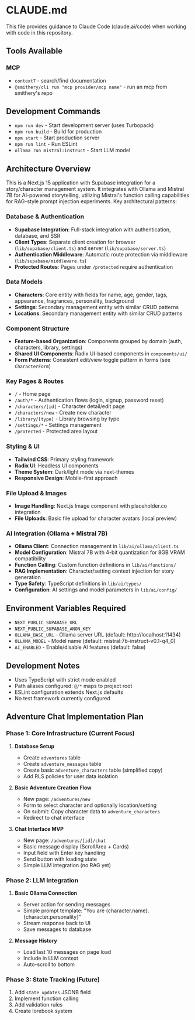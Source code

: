 # CLAUDE.md

This file provides guidance to Claude Code (claude.ai/code) when working with code in this repository.

## Tools Available

### MCP

- `context7` - search/find documentation
- `@smithery/cli run "mcp provider/mcp name"` - run an mcp from smithery's repo

## Development Commands

- `npm run dev` - Start development server (uses Turbopack)
- `npm run build` - Build for production 
- `npm start` - Start production server
- `npm run lint` - Run ESLint
- `ollama run mistral:instruct` - Start LLM model

## Architecture Overview

This is a Next.js 15 application with Supabase integration for a story/character management system. It integrates with Ollama and Mistral 7B for AI-powered storytelling, utilizing Mistral's function calling capabilities for RAG-style prompt injection experiments. Key architectural patterns:

### Database & Authentication
- **Supabase Integration**: Full-stack integration with authentication, database, and SSR
- **Client Types**: Separate client creation for browser (`lib/supabase/client.ts`) and server (`lib/supabase/server.ts`)
- **Authentication Middleware**: Automatic route protection via middleware (`lib/supabase/middleware.ts`)
- **Protected Routes**: Pages under `/protected` require authentication

### Data Models
- **Characters**: Core entity with fields for name, age, gender, tags, appearance, fragrances, personality, background
- **Settings**: Secondary management entity with similar CRUD patterns
- **Locations**: Secondary management entity with similar CRUD patterns

### Component Structure
- **Feature-based Organization**: Components grouped by domain (auth, characters, library, settings)
- **Shared UI Components**: Radix UI-based components in `components/ui/`
- **Form Patterns**: Consistent edit/view toggle pattern in forms (see `CharacterForm`)

### Key Pages & Routes
- `/` - Home page
- `/auth/*` - Authentication flows (login, signup, password reset)
- `/characters/[id]` - Character detail/edit page
- `/characters/new` - Create new character
- `/library/[type]` - Library browsing by type
- `/settings/*` - Settings management
- `/protected` - Protected area layout

### Styling & UI
- **Tailwind CSS**: Primary styling framework
- **Radix UI**: Headless UI components
- **Theme System**: Dark/light mode via next-themes
- **Responsive Design**: Mobile-first approach

### File Upload & Images
- **Image Handling**: Next.js Image component with placeholder.co integration
- **File Uploads**: Basic file upload for character avatars (local preview)

### AI Integration (Ollama + Mistral 7B)
- **Ollama Client**: Connection management in `lib/ai/ollama/client.ts`
- **Model Configuration**: Mistral 7B with 4-bit quantization for 8GB VRAM compatibility
- **Function Calling**: Custom function definitions in `lib/ai/functions/`
- **RAG Implementation**: Character/setting context injection for story generation
- **Type Safety**: TypeScript definitions in `lib/ai/types/`
- **Configuration**: AI settings and model parameters in `lib/ai/config/`

## Environment Variables Required
- `NEXT_PUBLIC_SUPABASE_URL`
- `NEXT_PUBLIC_SUPABASE_ANON_KEY`
- `OLLAMA_BASE_URL` - Ollama server URL (default: http://localhost:11434)
- `OLLAMA_MODEL` - Model name (default: mistral:7b-instruct-v0.1-q4_0)
- `AI_ENABLED` - Enable/disable AI features (default: false)

## Development Notes
- Uses TypeScript with strict mode enabled
- Path aliases configured: `@/*` maps to project root
- ESLint configuration extends Next.js defaults
- No test framework currently configured

## Adventure Chat Implementation Plan

### Phase 1: Core Infrastructure (Current Focus)
1. **Database Setup**
   - Create `adventures` table
   - Create `adventure_messages` table
   - Create basic `adventure_characters` table (simplified copy)
   - Add RLS policies for user data isolation

2. **Basic Adventure Creation Flow**
   - New page: `/adventures/new`
   - Form to select character and optionally location/setting
   - On submit: Copy character data to `adventure_characters`
   - Redirect to chat interface

3. **Chat Interface MVP**
   - New page: `/adventures/[id]/chat`
   - Basic message display (ScrollArea + Cards)
   - Input field with Enter key handling
   - Send button with loading state
   - Simple LLM integration (no RAG yet)

### Phase 2: LLM Integration
1. **Basic Ollama Connection**
   - Server action for sending messages
   - Simple prompt template: "You are {character.name}. {character.personality}"
   - Stream response back to UI
   - Save messages to database

2. **Message History**
   - Load last 10 messages on page load
   - Include in LLM context
   - Auto-scroll to bottom

### Phase 3: State Tracking (Future)
1. Add `state_updates` JSONB field
2. Implement function calling
3. Add validation rules
4. Create lorebook system